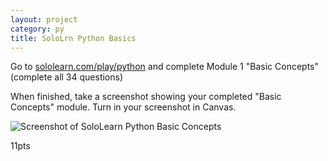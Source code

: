 ```yaml
---
layout: project
category: py
title: SoloLrn Python Basics
---
```


Go to [sololearn.com/play/python](https://www.sololearn.com/play/python) and complete Module 1 "Basic Concepts" (complete all 34 questions)

When finished, take a screenshot showing your completed "Basic Concepts" module. Turn in your screenshot in Canvas.

![Screenshot of SoloLearn Python Basic Concepts](/apcsp/py/pythonBasicsScreenshot.jpg)

11pts
